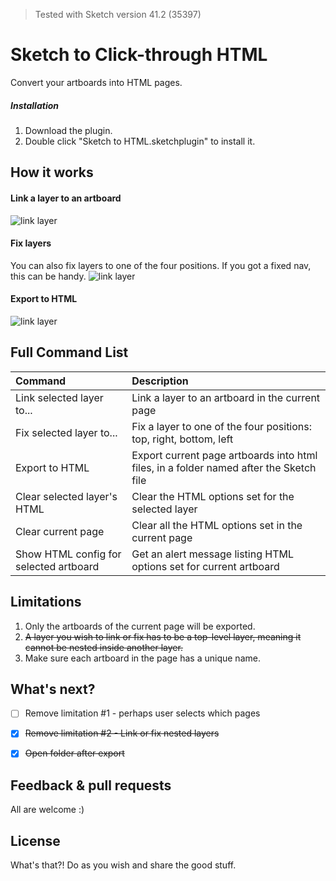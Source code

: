 > Tested with Sketch version 41.2 (35397)

# Sketch to Click-through HTML

Convert your artboards into HTML pages.

##### Installation

1. Download the plugin.
2. Double click "Sketch to HTML.sketchplugin" to install it.


## How it works ##

#### Link a layer to an artboard

![link layer](https://raw.githubusercontent.com/amin-nas/Sketch-to-Clickthrough-HTML/master/demo/1.gif)

#### Fix layers
You can also fix layers to one of the four positions. If you got a fixed nav, this can be handy. 
![link layer](https://raw.githubusercontent.com/amin-nas/Sketch-to-Clickthrough-HTML/master/demo/2.gif)

#### Export to HTML
![link layer](https://raw.githubusercontent.com/amin-nas/Sketch-to-Clickthrough-HTML/master/demo/3.gif)



## Full Command List ##

| Command                     | Description |
|:----------------------------|:----------------------------------------------------|
| Link selected layer to...   | Link a layer to an artboard in the current page |
| Fix selected layer to...    | Fix a layer to one of the four positions: top, right, bottom, left  |
| Export to HTML              | Export current page artboards into html files, in a folder named after the Sketch file |
| Clear selected layer's HTML | Clear the HTML options set for the selected layer  |
| Clear current page          | Clear all the HTML options set in the current page |
| Show HTML config for selected artboard | Get an alert message listing HTML options set for current artboard |

## Limitations ##

1. Only the artboards of the current page will be exported.
2. ~~A layer you wish to link or fix has to be a top-level layer, meaning it cannot be nested inside another layer.~~
3. Make sure each artboard in the page has a unique name.

## What's next? ##
- [ ] Remove limitation #1 - perhaps user selects which pages
- [x] ~~Remove limitation #2 - Link or fix nested layers~~
- [x] ~~Open folder after export~~
 

## Feedback & pull requests ##

All are welcome  :)


## License ##

What's that?!
Do as you wish and share the good stuff.

